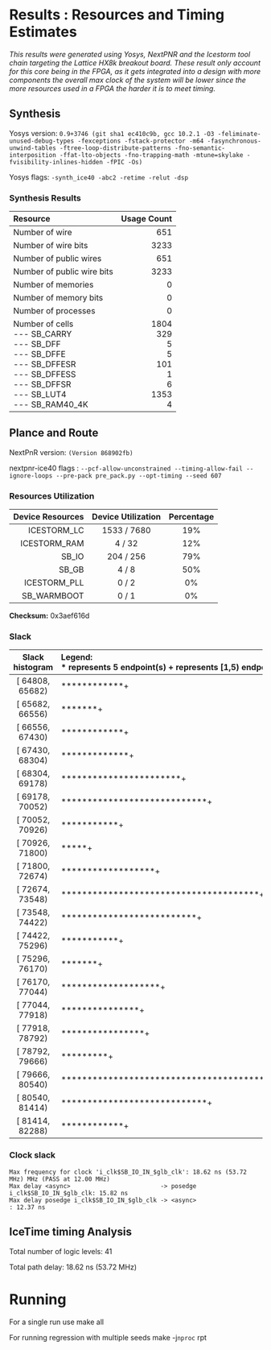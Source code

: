 # Results : Resources and Timing Estimates
_This results were generated using Yosys, NextPNR and the Icestorm tool chain targeting the Lattice HX8k breakout board. These result only account for this core being in the FPGA, as it gets integrated into a design with more components the overall max clock of the system will be lower since the more resources used in a FPGA the harder it is to meet timing._

## Synthesis 
 Yosys version: `0.9+3746 (git sha1 ec410c9b, gcc 10.2.1 -O3 -feliminate-unused-debug-types -fexceptions -fstack-protector -m64 -fasynchronous-unwind-tables -ftree-loop-distribute-patterns -fno-semantic-interposition -ffat-lto-objects -fno-trapping-math -mtune=skylake -fvisibility-inlines-hidden -fPIC -Os)`

 Yosys flags: `-synth_ice40 -abc2 -retime -relut -dsp`

### Synthesis Results
| Resource                  | Usage Count | 
| :------------------------ | ----------: |
| Number of  wire           |          651|
| Number of wire bits       |         3233|
| Number of public wires    |          651|
| Number of public wire bits|         3233|
| Number of memories        |            0|
| Number of memory bits     |            0|
| Number of processes       |            0|
| Number of cells<br> --- SB_CARRY <br> --- SB_DFF <br> --- SB_DFFE <br> --- SB_DFFESR <br> --- SB_DFFESS <br> --- SB_DFFSR <br> --- SB_LUT4 <br> --- SB_RAM40_4K |               1804<br>329<br>5<br>5<br>101<br>1<br>6<br>1353<br>4|


## Plance and Route
NextPnR version: `(Version 868902fb)`

nextpnr-ice40 flags : `--pcf-allow-unconstrained --timing-allow-fail --ignore-loops --pre-pack pre_pack.py --opt-timing --seed 607`


### Resources Utilization 

|Device Resources |Device Utilization|Percentage|
| --------------: | :--------------: | :------: |
|ICESTORM_LC      |  1533 / 7680     |    19%   |
|ICESTORM_RAM     |     4 /   32     |    12%   |
|SB_IO            |   204 /  256     |    79%   |
|SB_GB            |     4 /    8     |    50%   |
|ICESTORM_PLL     |     0 /    2     |     0%   |
|SB_WARMBOOT      |     0 /    1     |     0%   |


**Checksum:** 0x3aef616d

### Slack

|**Slack histogram** | Legend:<br> * represents 5 endpoint(s) + represents [1,5) endpoint(s)|
| :--------------: | :-------------------------------------------------------- |
| [ 64808,  65682) |************+|
| [ 65682,  66556) |*******+|
| [ 66556,  67430) |************+|
| [ 67430,  68304) |*************+|
| [ 68304,  69178) |***********************+|
| [ 69178,  70052) |****************************+|
| [ 70052,  70926) |***********+|
| [ 70926,  71800) |*****+|
| [ 71800,  72674) |******************+|
| [ 72674,  73548) |**************************************+|
| [ 73548,  74422) |**************************+|
| [ 74422,  75296) |***********+|
| [ 75296,  76170) |*******+|
| [ 76170,  77044) |*******************+|
| [ 77044,  77918) |***************+|
| [ 77918,  78792) |****************+|
| [ 78792,  79666) |*********+|
| [ 79666,  80540) |************************************************************ |
| [ 80540,  81414) |****************************+|
| [ 81414,  82288) |************+|


### Clock slack

    Max frequency for clock 'i_clk$SB_IO_IN_$glb_clk': 18.62 ns (53.72 MHz) MHz (PASS at 12.00 MHz)
    Max delay <async>                         -> posedge i_clk$SB_IO_IN_$glb_clk: 15.82 ns
    Max delay posedge i_clk$SB_IO_IN_$glb_clk -> <async>                        : 12.37 ns
    
## IceTime timing Analysis

Total number of logic levels: 41

Total path delay: 18.62 ns (53.72 MHz)


# Running

For a single run use
    make all

For running regression with multiple seeds
    make -j`nproc` rpt